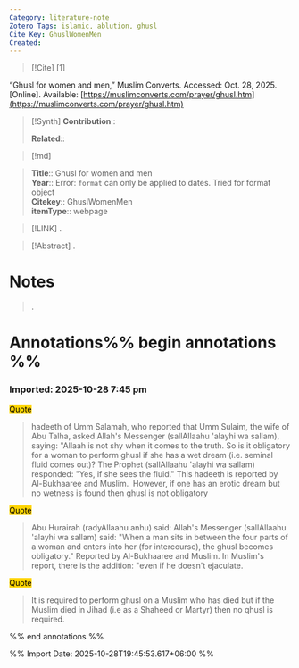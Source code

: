 ```yaml
---
Category: literature-note
Zotero Tags: islamic, ablution, ghusl
Cite Key: GhuslWomenMen
Created:  
---
```


> [!Cite]
> [1]

“Ghusl for women and men,” Muslim Converts. Accessed: Oct. 28, 2025. [Online]. Available: [https://muslimconverts.com/prayer/ghusl.htm](https://muslimconverts.com/prayer/ghusl.htm)

>[!Synth]
>**Contribution**:: 
>
>**Related**:: 
>

>[!md]
    
> **Title**:: Ghusl for women and men  
> **Year**:: Error: `format` can only be applied to dates. Tried for format object   
> **Citekey**:: GhuslWomenMen  
> **itemType**:: webpage    

> [!LINK] 
>.

> [!Abstract]
>.
> 
# Notes
>.


# Annotations%% begin annotations %%



### Imported: 2025-10-28 7:45 pm



<mark style="background-color: #ffd400">Quote</mark>
> hadeeth of Umm Salamah, who reported that Umm Sulaim, the wife of Abu Talha, asked Allah's Messenger (sallAllaahu 'alayhi wa sallam), saying: "Allaah is not shy when it comes to the truth. So is it obligatory for a woman to perform ghusl if she has a wet dream (i.e. seminal fluid comes out)? The Prophet (sallAllaahu 'alayhi wa sallam) responded: "Yes, if she sees the fluid." This hadeeth is reported by Al-Bukhaaree and Muslim.  However, if one has an erotic dream but no wetness is found then ghusl is not obligatory

<mark style="background-color: #ffd400">Quote</mark>
> Abu Hurairah (radyAllaahu anhu) said: Allah's Messenger (sallAllaahu 'alayhi wa sallam) said: "When a man sits in between the four parts of a woman and enters into her (for intercourse), the ghusl becomes obligatory." Reported by Al-Bukhaaree and Muslim. In Muslim's report, there is the addition: "even if he doesn't ejaculate.

<mark style="background-color: #ffd400">Quote</mark>
> It is required to perform ghusl on a Muslim who has died but if the Muslim died in Jihad (i.e as a Shaheed or Martyr) then no qhusl is required.


%% end annotations %%


%% Import Date: 2025-10-28T19:45:53.617+06:00 %%
